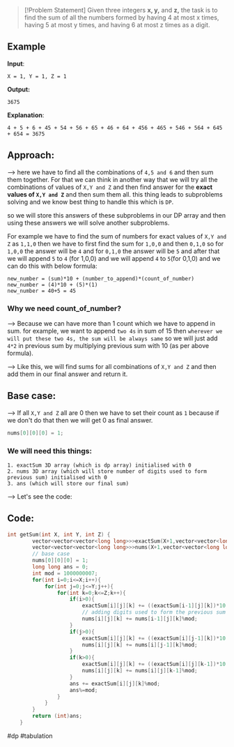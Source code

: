 >[!Problem Statement]
>Given three integers **x, y,** and **z,** the task is to find the sum of all the numbers formed by having 4 at most x times, having 5 at most y times, and having 6 at most z times as a digit.

## Example

**Input**: 
```
X = 1, Y = 1, Z = 1 
```
**Output:** 
```
3675
```
**Explanation**: 
```
4 + 5 + 6 + 45 + 54 + 56 + 65 + 46 + 64 + 456 + 465 + 546 + 564 + 645 + 654 = 3675
```

## Approach:

--> here we have to find all the combinations of `4,5 and 6` and then sum them together. For that we can think in another way that we will try all the combinations of values of `X,Y and Z` and then find answer for the **exact values of `X,Y and Z`** and then sum them all. this thing leads to subproblems solving and we know best thing to handle this which is `DP`.

so we will store this answers of these subproblems in our DP array and then using these answers we will solve another subproblems.

For example we have to find the sum of numbers for exact values of `X,Y and Z` as `1,1,0` then we have to first find the sum for `1,0,0` and then `0,1,0` so for `1,0,0` the answer will be `4` and for `0,1,0` the answer will be `5` and after that we will append `5` to `4` (for 1,0,0) and we will append `4` to `5`(for 0,1,0) and we can do this with below formula:

```
new_number = (sum)*10 + (number_to_append)*(count_of_number)
new_number = (4)*10 + (5)*(1)
new_number = 40+5 = 45
```

### Why we need count_of_number?

--> Because we can have more than 1 count which we have to append in sum. for example, we want to append `two 4s` in sum of 15 then `wherever we will put these two 4s, the sum will be always same` so we will just add `4*2` in previous sum by multiplying previous sum with 10 (as per above formula).

--> Like this, we will find sums for all combinations of `X,Y and Z` and then add them in our final answer and return it.

## Base case:

--> If all `X,Y and Z` all are 0 then we have to set their count as `1` because if we don't do that then we will get 0 as final answer.

```cpp
nums[0][0][0] = 1;
```

### We will need this things:

```
1. exactSum 3D array (which is dp array) initialised with 0
2. nums 3D array (which will store number of digits used to form previous sum) initialised with 0
3. ans (which will store our final sum)
```

--> Let's see the code:

## Code:
```cpp
int getSum(int X, int Y, int Z) {
        vector<vector<vector<long long>>>exactSum(X+1,vector<vector<long long>>(Y+1,vector<long long>(Z+1,0)));
        vector<vector<vector<long long>>>nums(X+1,vector<vector<long long>>(Y+1,vector<long long>(Z+1,0)));
        // base case
        nums[0][0][0] = 1;
        long long ans = 0;
        int mod = 1000000007;
        for(int i=0;i<=X;i++){
            for(int j=0;j<=Y;j++){
                for(int k=0;k<=Z;k++){
                    if(i>0){
                        exactSum[i][j][k] += ((exactSum[i-1][j][k])*10 + 4*(nums[i-1][j][k]))%mod;
                        // adding digits used to form the previous sum
                        nums[i][j][k] += nums[i-1][j][k]%mod;
                    }
                    if(j>0){
                        exactSum[i][j][k] += ((exactSum[i][j-1][k])*10 + 5*(nums[i][j-1][k]))%mod;
                        nums[i][j][k] += nums[i][j-1][k]%mod;
                    }
                    if(k>0){
                        exactSum[i][j][k] += ((exactSum[i][j][k-1])*10 + 6*(nums[i][j][k-1]))%mod;
                        nums[i][j][k] += nums[i][j][k-1]%mod;
                    }
                    ans += exactSum[i][j][k]%mod;
                    ans%=mod;
                }
            }
        }
        return (int)ans;
    }
```

#dp #tabulation 